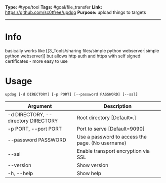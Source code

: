 **Type:** #type/tool
**Tags:**  #goal/file_transfer
**Link:** https://github.com/sc0tfree/updog
**Purpose:** upload things to targets

---
# Info
basically works like [[3_Tools/sharing files/simple python webserver|simple python webserver]] but allows http auth and https with self signed certificates - more easy to use
# Usage
`updog [-d DIRECTORY] [-p PORT] [--password PASSWORD] [--ssl]`

|Argument|Description|
|---|---|
|-d DIRECTORY, --directory DIRECTORY|Root directory [Default=.]|
|-p PORT, --port PORT|Port to serve [Default=9090]|
|--password PASSWORD|Use a password to access the page. (No username)|
|--ssl|Enable transport encryption via SSL|
|--version|Show version|
|-h, --help|Show help|
